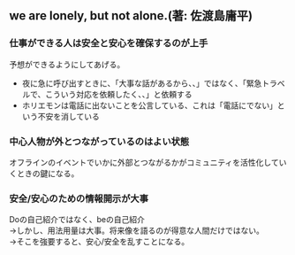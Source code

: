 ## we are lonely, but not alone.(著: 佐渡島庸平)

### 仕事ができる人は安全と安心を確保するのが上手

予想ができるようにしてあげる。
- 夜に急に呼び出すときに、「大事な話があるから、、」ではなく、「緊急トラベルで、こういう対応を依頼したく、、」と依頼する
- ホリエモンは電話に出ないことを公言している、これは「電話にでない」という不安を消している

### 中心人物が外とつながっているのはよい状態

オフラインのイベントでいかに外部とつながるかがコミュニティを活性化していくときの鍵になる。

### 安全/安心のための情報開示が大事

Doの自己紹介ではなく、beの自己紹介  
→しかし、用法用量は大事。将来像を語るのが得意な人間だけではない。  
→そこを強要すると、安心/安全を乱すことになる。
